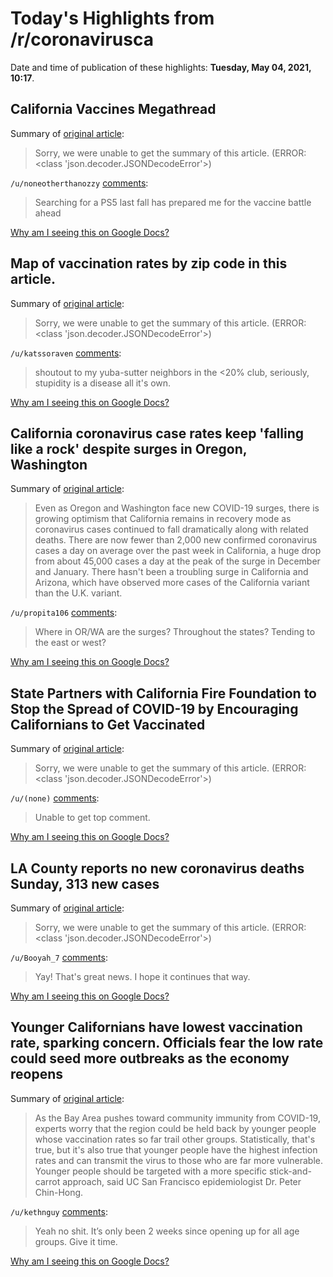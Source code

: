 # Today's Highlights from /r/coronavirusca

Date and time of publication of these highlights: **Tuesday, May 04, 2021, 10:17**.

## California Vaccines Megathread

Summary of [original article](https://www.reddit.com/r/CoronavirusCA/comments/l35yck/california_vaccines_megathread/):

> Sorry, we were unable to get the summary of this article. (ERROR: <class 'json.decoder.JSONDecodeError'>)

`/u/noneotherthanozzy` [comments](https://www.reddit.com/r/CoronavirusCA/comments/l35yck/california_vaccines_megathread/):

> Searching for a PS5 last fall has prepared me for the vaccine battle ahead

[Why am I seeing this on Google Docs?](https://docs.google.com/document/d/1Dc6We63vOXIZsc0op-Bt4abqkYjXzOigalQqFxmvvbM/edit?usp=sharing)

## Map of vaccination rates by zip code in this article.

Summary of [original article](https://abc7news.com/california-vaccination-rate-sf-vaccine-tracker-bay-area-covid-berkeley/10563747/):

> Sorry, we were unable to get the summary of this article. (ERROR: <class 'json.decoder.JSONDecodeError'>)

`/u/katssoraven` [comments](https://www.reddit.com/r/CoronavirusCA/comments/n468pa/map_of_vaccination_rates_by_zip_code_in_this/):

> shoutout to my yuba-sutter neighbors in the <20% club, seriously, stupidity is a disease all it's own.

[Why am I seeing this on Google Docs?](https://docs.google.com/document/d/1Dc6We63vOXIZsc0op-Bt4abqkYjXzOigalQqFxmvvbM/edit?usp=sharing)

## California coronavirus case rates keep 'falling like a rock' despite surges in Oregon, Washington

Summary of [original article](https://www.latimes.com/california/story/2021-05-03/california-coronavirus-cases-fall-amid-oregon-washington-surges):

> Even as Oregon and Washington face new COVID-19 surges, there is growing optimism that California remains in recovery mode as coronavirus cases continued to fall dramatically along with related deaths. There are now fewer than 2,000 new confirmed coronavirus cases a day on average over the past week in California, a huge drop from about 45,000 cases a day at the peak of the surge in December and January. There hasn't been a troubling surge in California and Arizona, which have observed more cases of the California variant than the U.K. variant.

`/u/propita106` [comments](https://www.reddit.com/r/CoronavirusCA/comments/n48duw/california_coronavirus_case_rates_keep_falling/):

> Where in OR/WA are the surges?  Throughout the states?  Tending to the east or west?

[Why am I seeing this on Google Docs?](https://docs.google.com/document/d/1Dc6We63vOXIZsc0op-Bt4abqkYjXzOigalQqFxmvvbM/edit?usp=sharing)

## State Partners with California Fire Foundation to Stop the Spread of COVID-19 by Encouraging Californians to Get Vaccinated

Summary of [original article](https://www.gov.ca.gov/2021/05/03/state-partners-with-california-fire-foundation-to-stop-the-spread-of-covid-19-by-encouraging-californians-to-get-vaccinated/):

> Sorry, we were unable to get the summary of this article. (ERROR: <class 'json.decoder.JSONDecodeError'>)

`/u/(none)` [comments](https://www.reddit.com/r/CoronavirusCA/comments/n4apmy/state_partners_with_california_fire_foundation_to/):

> Unable to get top comment.

[Why am I seeing this on Google Docs?](https://docs.google.com/document/d/1Dc6We63vOXIZsc0op-Bt4abqkYjXzOigalQqFxmvvbM/edit?usp=sharing)

## LA County reports no new coronavirus deaths Sunday, 313 new cases

Summary of [original article](https://www.dailynews.com/2021/05/02/la-county-reports-no-new-coronavirus-deaths-sunday-313-new-cases):

> Sorry, we were unable to get the summary of this article. (ERROR: <class 'json.decoder.JSONDecodeError'>)

`/u/Booyah_7` [comments](https://www.reddit.com/r/CoronavirusCA/comments/n3mqgk/la_county_reports_no_new_coronavirus_deaths/):

> Yay!  That's great news.  I hope it continues that way.

[Why am I seeing this on Google Docs?](https://docs.google.com/document/d/1Dc6We63vOXIZsc0op-Bt4abqkYjXzOigalQqFxmvvbM/edit?usp=sharing)

## Younger Californians have lowest vaccination rate, sparking concern. Officials fear the low rate could seed more outbreaks as the economy reopens

Summary of [original article](https://www.mercurynews.com/2021/04/30/younger-californians-have-lowest-vaccination-rate-sparking-concern/):

> As the Bay Area pushes toward community immunity from COVID-19, experts worry that the region could be held back by younger people whose vaccination rates so far trail other groups. Statistically, that's true, but it's also true that younger people have the highest infection rates and can transmit the virus to those who are far more vulnerable. Younger people should be targeted with a more specific stick-and-carrot approach, said UC San Francisco epidemiologist Dr. Peter Chin-Hong.

`/u/kethnguy` [comments](https://www.reddit.com/r/CoronavirusCA/comments/n35uu7/younger_californians_have_lowest_vaccination_rate/):

> Yeah no shit. It’s only been 2 weeks since opening up for all age groups. Give it time.

[Why am I seeing this on Google Docs?](https://docs.google.com/document/d/1Dc6We63vOXIZsc0op-Bt4abqkYjXzOigalQqFxmvvbM/edit?usp=sharing)

